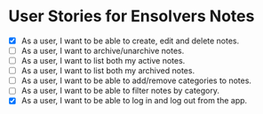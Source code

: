 # User Stories for Ensolvers Notes

- [x] As a user, I want to be able to create, edit and delete notes.
- [ ] As a user, I want to archive/unarchive notes.
- [ ] As a user, I want to list both my active notes.
- [ ] As a user, I want to list both my archived notes.
- [ ] As a user, I want to be able to add/remove categories to notes.
- [ ] As a user, I want to be able to filter notes by category.
- [x] As a user, I want to be able to log in and log out from the app.
